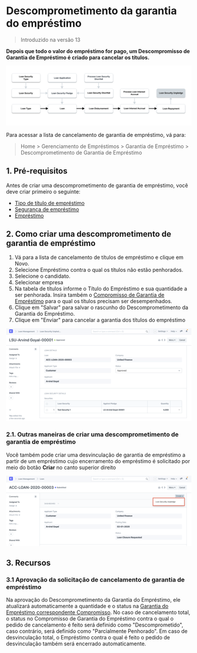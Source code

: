 # Descomprometimento da garantia do empréstimo



> Introduzido na versão 13


**Depois que todo o valor do empréstimo for pago, um Descompromisso de Garantia de Empréstimo é criado para cancelar os títulos.**


![Descomprometer a segurança do empréstimo](/files/loan-security-unpledge-flow.png)


Para acessar a lista de cancelamento de garantia de empréstimo, vá para:
> Home > Gerenciamento de Empréstimos > Garantia de Empréstimo > Descomprometimento de Garantia de Empréstimo


## 1. Pré-requisitos


Antes de criar uma descomprometimento de garantia de empréstimo, você deve criar primeiro o seguinte:


* [Tipo de título de empréstimo](/docs/pt/loan-management/loan-security-type)
* [Segurança de empréstimo](/docs/pt/loan-management/loan-security)
* [Empréstimo](/docs/pt/loan-management/loan)


## 2. Como criar uma descomprometimento de garantia de empréstimo


1. Vá para a lista de cancelamento de títulos de empréstimo e clique em Novo.
2. Selecione Empréstimo contra o qual os títulos não estão penhorados.
3. Selecione o candidato.
4. Selecionar empresa
5. Na tabela de títulos informe o Título do Empréstimo e sua quantidade a ser penhorada. Insira também o [Compromisso de Garantia de Empréstimo](/docs/pt/loan-management/loan-security-pledge) para o qual os títulos precisam ser desempenhados.
6. Clique em "Salvar" para salvar o rascunho do Descomprometimento da Garantia do Empréstimo.
7. Clique em "Enviar" para cancelar a garantia dos títulos do empréstimo


![Solicitação de empréstimo](/files/loan-security-unpledge.png)


### 2.1. Outras maneiras de criar uma descomprometimento de garantia de empréstimo


Você também pode criar uma desvinculação de garantia de empréstimo a partir de um empréstimo cujo encerramento do empréstimo é solicitado por meio do botão **Criar** no canto superior direito


![Solicitação de empréstimo](/files/create-loan-security-unpledge.png)


## 3. Recursos


### 3.1 Aprovação da solicitação de cancelamento de garantia de empréstimo


Na aprovação do Descomprometimento da Garantia do Empréstimo, ele atualizará automaticamente a quantidade e o status na [Garantia do Empréstimo correspondente Compromisso](/docs/pt/loan-management/loan-security-pledge). No caso de cancelamento total, o status no Compromisso de Garantia do Empréstimo contra o qual o pedido de cancelamento é feito será definido como "Descomprometido", caso contrário, será definido como "Parcialmente Penhorado". Em caso de desvinculação total, o Empréstimo contra o qual é feito o pedido de desvinculação também será encerrado automaticamente.



